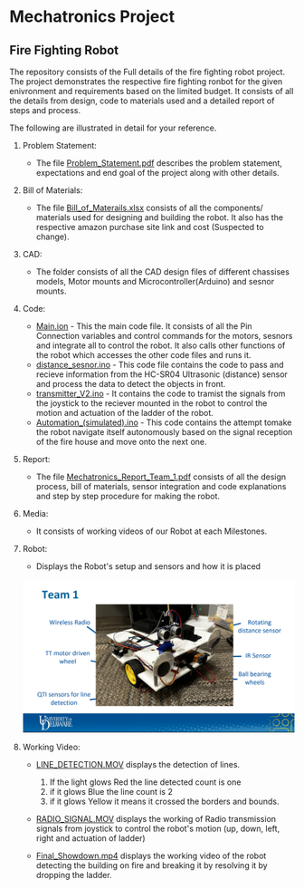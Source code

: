 # Mechatronics Project
## Fire Fighting Robot

The repository consists of the Full details of the fire fighting robot project. The project demonstrates the respective fire fighting ronbot for the given enivronment and requirements based on the limited budget. It consists of all the details from design, code to materials used and a detailed report of steps and process. 

The following are illustrated in detail for your reference.

1. Problem Statement: 
    - The file [Problem_Statement.pdf](Proble_Statement.pdf) describes the problem statement, expectations and end goal of the project along with other details.

2. Bill of Materials:
    - The file [Bill_of_Materails.xlsx](Bill_of_Materials.xlsx) consists of all the components/ materials used for designing and building the robot. It also has the respective amazon purchase site link and cost (Suspected to change).

3. CAD:
    - The folder consists of all the CAD design files of different chassises models, Motor mounts and Microcontroller(Arduino) and sesnor mounts.  

4. Code: 
    - [Main.ion](Code/Main.ino) - This the main code file. It consists of all the Pin Connection variables and control commands for the motors, sesnors and integrate all to control the robot. It also calls other functions of the robot which accesses the other code files and runs it.
    - [distance_sesnor.ino](Code/distance_sensor.ino) - This code file contains the code to pass and recieve information from the HC-SR04 Ultrasonic (distance) sensor and process the data to detect the objects in front. 
    - [transmitter_V2.ino](Code/Main.ino) - It contains the code to tramist the signals from the joystick to the reciever mounted in the robot to control the motion and actuation of the ladder of the robot.
    - [Automation_(simulated).ino](Code/Automation_(Simulated).ino) - This code contains the attempt tomake the robot navigate itself autonomously based on the signal reception of the fire house and move onto the next one. 

5. Report:
    - The file [Mechatronics_Report_Team_1.pdf](Mechatronics_Report_Team_1.pdf) consists of all the design process, bill of materials, sensor integration and code explanations and step by step procedure for making the robot.

6. Media:
    - It consists of working videos of our Robot at each Milestones. 

7. Robot:
    - Displays the Robot's setup and sensors and how it is placed

    ![Robot_Setup](Media/Robot.png)

8. Working Video:
    - [LINE_DETECTION.MOV](Media/LINE_DETECTION.MOV) displays the detection of lines.
        1. If the light glows Red the line detected count is one
        2. if it glows Blue the line count is 2
        3. if it glows Yellow it means it crossed the borders and bounds. 
 
    - [RADIO_SIGNAL.MOV](Media/RADIO_SIGNALS.mov) displays the working of Radio transmission signals from joystick to control the robot's motion (up, down, left, right and actuation of ladder)

    - [Final_Showdown.mp4](Media/Final_Showdown.mp4) displays the working video of the robot detecting the building on fire and breaking it by resolving it by dropping the ladder. 
